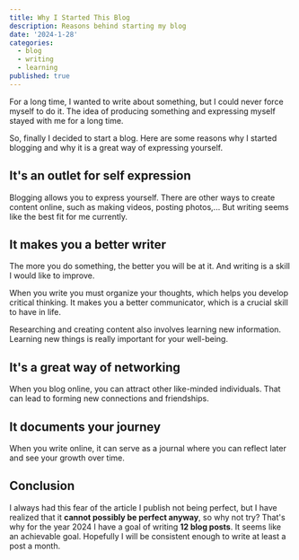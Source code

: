 ```yaml
---
title: Why I Started This Blog
description: Reasons behind starting my blog
date: '2024-1-28'
categories:
  - blog
  - writing
  - learning
published: true
---
```


For a long time, I wanted to write about something, but I could never force myself to do it. The idea of producing something and expressing myself stayed with me for a long time.

So, finally I decided to start a blog. Here are some reasons why I started blogging and why it is a great way of expressing yourself.

## It's an outlet for self expression

Blogging allows you to express yourself. There are other ways to create content online, such as making videos, posting photos,... But writing seems like the best fit for me currently.

## It makes you a better writer

The more you do something, the better you will be at it. And writing is a skill I would like to improve.

When you write you must organize your thoughts, which helps you develop critical thinking. It makes you a better communicator, which is a crucial skill to have in life.

Researching and creating content also involves learning new information. Learning new things is really important for your well-being.

## It's a great way of networking

When you blog online, you can attract other like-minded individuals. That can lead to forming new connections and friendships.

## It documents your journey

When you write online, it can serve as a journal where you can reflect later and see your growth over time.

## Conclusion

I always had this fear of the article I publish not being perfect, but I have realized that it **cannot possibly be perfect anyway**, so why not try? That's why for the year 2024 I have a goal of writing **12 blog posts**. It seems like an achievable goal. Hopefully I will be consistent enough to write at least a post a month.
